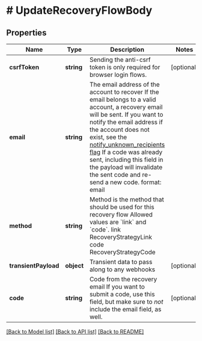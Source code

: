 # # UpdateRecoveryFlowBody

## Properties

Name | Type | Description | Notes
------------ | ------------- | ------------- | -------------
**csrfToken** | **string** | Sending the anti-csrf token is only required for browser login flows. | [optional]
**email** | **string** | The email address of the account to recover  If the email belongs to a valid account, a recovery email will be sent.  If you want to notify the email address if the account does not exist, see the [notify_unknown_recipients flag](https://www.ory.sh/docs/kratos/self-service/flows/account-recovery-password-reset#attempted-recovery-notifications)  If a code was already sent, including this field in the payload will invalidate the sent code and re-send a new code.  format: email |
**method** | **string** | Method is the method that should be used for this recovery flow  Allowed values are &#x60;link&#x60; and &#x60;code&#x60;. link RecoveryStrategyLink code RecoveryStrategyCode |
**transientPayload** | **object** | Transient data to pass along to any webhooks | [optional]
**code** | **string** | Code from the recovery email  If you want to submit a code, use this field, but make sure to _not_ include the email field, as well. | [optional]

[[Back to Model list]](../../README.md#models) [[Back to API list]](../../README.md#endpoints) [[Back to README]](../../README.md)
